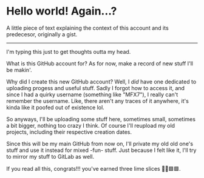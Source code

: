 # Hello world! Again...?
A little piece of text explaining the context of this account and its predecesor, originally a gist.

----------------------------------------------------------------------------------------------------------------------------------------------------------------------------------------------------------------------------------------------------------------------------------
I'm typing this just to get thoughts outta my head.

What is this GitHub account for? As for now, make a record of new stuff I'll be makin'.

Why did I create this new GitHub account? Well, I *did* have one dedicated to uploading progess and useful stuff.
Sadly I forgot how to access it, and since I had a quirky username (something like "MFX7"), I really can't remember the username.
Like, there aren't any traces of it anywhere, it's kinda like it poofed out of existence lol.

So anyways, I'll be uploading some stuff here, sometimes small, sometimes a bit bigger, nothing too crazy I think.
Of course I'll reupload my old projects, including their respective creation dates.

Since this will be my main GitHub from now on, I'll private my old old one's stuff and use it instead for mixed -fun- stuff.
Just because I felt like it, I'll try to mirror my stuff to GitLab as well.

If you read all this, congrats!!! you've earned three lime slices 🍋‍🟩🟩🟩.
